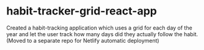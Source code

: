 # habit-tracker-grid-react-app
Created a habit-tracking application which uses a grid for each day of the year and let the user track how many days did they actually follow the habit. (Moved to a separate repo for Netlify automatic deployment)
